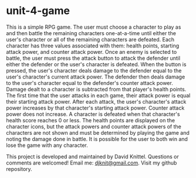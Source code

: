 # unit-4-game
This is a simple RPG game. The user must choose a character to play as and then battle the remaining characters one-at-a-time until either the user's character or all of the remaining characters are defeated. Each character has three values associated with them: health points, starting attack power, and counter attack power. Once an enemy is selected to battle, the user must press the attack button to attack the defender until either the defender or the user's character is defeated. When the button is pressed, the user's character deals damage to the defender equal to the user's character's current attack power. The defender then deals damage to the user's character equal to the defender's counter attack power. Damage dealt to a character is subtracted from that player's health points. The first time that the user attacks in each game, their attack power is equal their starting attack power. After each attack, the user's character's attack power increases by that character's starting attack power. Counter attack power does not increase. A character is defeated when that character's health score reaches 0 or less. The health points are displayed on the character icons, but the attack powers and counter attack powers of the characters are not shown and must be determined by playing the game and noting the damage done in battle. It is possible for the user to both win and lose the game with any character.

This project is developed and maintained by David Knittel. Questions or comments are welcomed! Email me: djknit@gmail.com. Visit my github repository.